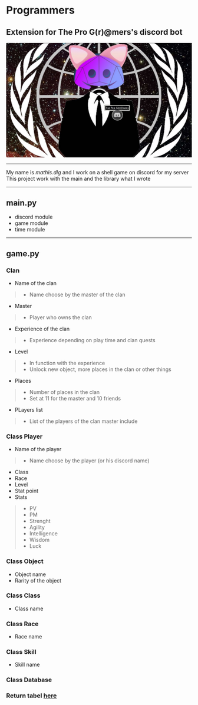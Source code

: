 # Programmers

## Extension for **The Pro G(r)@mers's** discord bot

![Icon of the pro G(r)@mers](/assets/images/icon_programmers.jpg)

-------------------------------------------

My name is *mathis.dlg* and I work on a shell game on discord for my server
This project work with the main and the library what I wrote

-------------------------------------------

## main.py

- discord module
- game module
- time module

-------------------------------------------

## game.py

### Clan

- Name of the clan

> - Name choose by the master of the clan

- Master

> - Player who owns the clan

- Experience of the clan

> - Experience depending on play time and clan quests

- Level

> - In function with the experience
> - Unlock new object, more places in the clan or other things

- Places

> - Number of places in the clan
> - Set at 11 for the master and 10 friends

- PLayers list

> - List of the players of the clan master include

### Class Player

- Name of the player

> - Name choose by the player (or his discord name)

- Class
- Race
- Level
- Stat point
- Stats

> - PV
> - PM
> - Strenght
> - Agility
> - Intelligence
> - Wisdom
> - Luck

### Class Object

- Object name
- Rarity of the object

### Class Class

- Class name

### Class Race

- Race name

### Class Skill

- Skill name

### Class Database

### Return tabel [here](assets/Return/Return_table.md)
